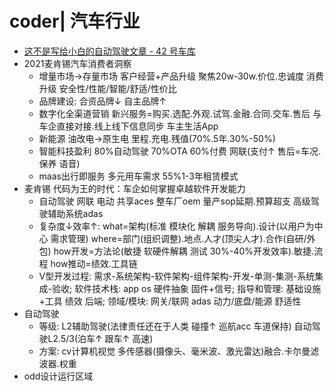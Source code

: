 # coder| 汽车行业

- [这不是写给小白的自动驾驶文章 - 42 号车库](https://www.42how.com/en/post/2320)
- 2021麦肯锡汽车消费者洞察
  - 增量市场->存量市场 客户经营+产品升级 聚焦20w-30w.价位.忠诚度 消费升级 安全性/性能/智能/舒适/性价比
  - 品牌建设: 合资品牌↓ 自主品牌↑
  - 数字化全渠道营销 新兴服务=购买.选配.外观.试驾.金融.合同.交车.售后 与车企直接对接.线上线下信息同步 车主生活App
  - 新能源 油改电->原生电 里程.充电.残值(70%.5年.30%-50%)
  - 智能科技盈利 80%自动驾驶 70%OTA 60%付费 网联(支付↑ 售后=车况.保养 语音)
  - maas出行即服务 多元用车需求 55%1-3年租赁模式
- 麦肯锡 代码为王的时代：车企如何掌握卓越软件开发能力
  - 自动驾驶 网联 电动 共享aces 整车厂oem 量产sop延期.预算超支 高级驾驶辅助系统adas
  - 复杂度↓效率↑: what=架构(标准 模块化 解耦 服务导向).设计(以用户为中心 需求管理) where=部门(组织调整).地点.人才(顶尖人才).合作(自研/外包) how开发=方法论(敏捷 软硬件解耦 测试 30%-40%开发效率).敏捷.流程 how推动=绩效.工具链
  - V型开发过程: 需求-系统架构-软件架构-组件架构-开发-单测-集测-系统集成-验收; 软件技术栈: app os 硬件抽象 固件+信号; 指导和管理: 基础设施+工具 绩效 后端; 领域/模块: 网关/联网 adas 动力/底盘/能源 舒适性
- 自动驾驶
  - 等级: L2辅助驾驶(法律责任还在于人类 碰撞↑ 巡航acc 车道保持) 自动驾驶L2.5/3(泊车↑ 跟车↑ 高速)
  - 方案: cv计算机视觉 多传感器(摄像头、毫米波、激光雷达)融合.卡尔曼滤波器.权重
- odd设计运行区域
